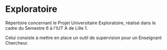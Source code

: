 # Exploratoire

Répertoire concernant le Projet Universitaire Exploratoire, réalisé dans le cadre du Semestre 6 
à l'IUT A de Lille 1.

Celui consiste à mettre en place un outil de supervision  pour un Enseignant Chercheur.
